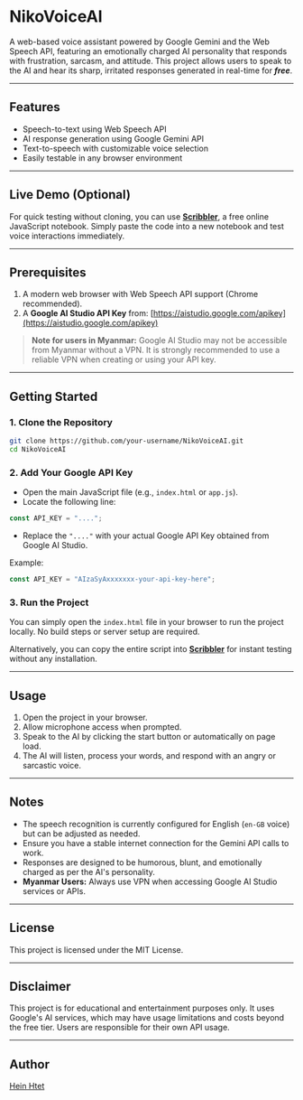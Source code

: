 # NikoVoiceAI

A web-based voice assistant powered by Google Gemini and the Web Speech API, featuring an emotionally charged AI personality that responds with frustration, sarcasm, and attitude. This project allows users to speak to the AI and hear its sharp, irritated responses generated in real-time for **_free_**.

---

## Features

-   Speech-to-text using Web Speech API
-   AI response generation using Google Gemini API
-   Text-to-speech with customizable voice selection
-   Easily testable in any browser environment

---

## Live Demo (Optional)

For quick testing without cloning, you can use **[Scribbler](https://scribbler.live/)**, a free online JavaScript notebook. Simply paste the code into a new notebook and test voice interactions immediately.

---

## Prerequisites

1. A modern web browser with Web Speech API support (Chrome recommended).
2. A **Google AI Studio API Key** from: [https://aistudio.google.com/apikey](https://aistudio.google.com/apikey)

> **Note for users in Myanmar:** Google AI Studio may not be accessible from Myanmar without a VPN. It is strongly recommended to use a reliable VPN when creating or using your API key.

---

## Getting Started

### 1. Clone the Repository

```bash
git clone https://github.com/your-username/NikoVoiceAI.git
cd NikoVoiceAI
```

### 2. Add Your Google API Key

-   Open the main JavaScript file (e.g., `index.html` or `app.js`).
-   Locate the following line:

```javascript
const API_KEY = "....";
```

-   Replace the `"...."` with your actual Google API Key obtained from Google AI Studio.

Example:

```javascript
const API_KEY = "AIzaSyAxxxxxxx-your-api-key-here";
```

### 3. Run the Project

You can simply open the `index.html` file in your browser to run the project locally. No build steps or server setup are required.

Alternatively, you can copy the entire script into **[Scribbler](https://scribbler.live/)** for instant testing without any installation.

---

## Usage

1. Open the project in your browser.
2. Allow microphone access when prompted.
3. Speak to the AI by clicking the start button or automatically on page load.
4. The AI will listen, process your words, and respond with an angry or sarcastic voice.

---

## Notes

-   The speech recognition is currently configured for English (`en-GB` voice) but can be adjusted as needed.
-   Ensure you have a stable internet connection for the Gemini API calls to work.
-   Responses are designed to be humorous, blunt, and emotionally charged as per the AI's personality.
-   **Myanmar Users:** Always use VPN when accessing Google AI Studio services or APIs.

---

## License

This project is licensed under the MIT License.

---

## Disclaimer

This project is for educational and entertainment purposes only. It uses Google's AI services, which may have usage limitations and costs beyond the free tier. Users are responsible for their own API usage.

---

## Author

[Hein Htet](https://github.com/JamesCartar)
